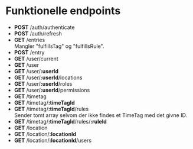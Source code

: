 
# Funktionelle endpoints

 - __POST__ /auth/authenticate
 - __POST__ /auth/refresh
 - __GET__ /entries  
 Mangler "fulfillsTag" og "fulfillsRule".
 - __POST__ /entry  
 - __GET__ /user/current
 - __GET__ /user
 - __GET__ /user/__:userId__
 - __GET__ /user/__:userId__/locations
 - __GET__ /user/__:userId__/roles
 - __GET__ /user/__:userId__/permissions
 - __GET__ /timetag
 - __GET__ /timetag/__:timeTagId__
 - __GET__ /timetag/__:timeTagId__/rules  
 Sender tomt array selvom der ikke findes et TimeTag med det givne ID.
 - __GET__ /timetag/__:timeTagId__/rules/__:ruleId__
 - __GET__ /location
 - __GET__ /location/__:locationId__
 - __GET__ /location/__:locationId__/users